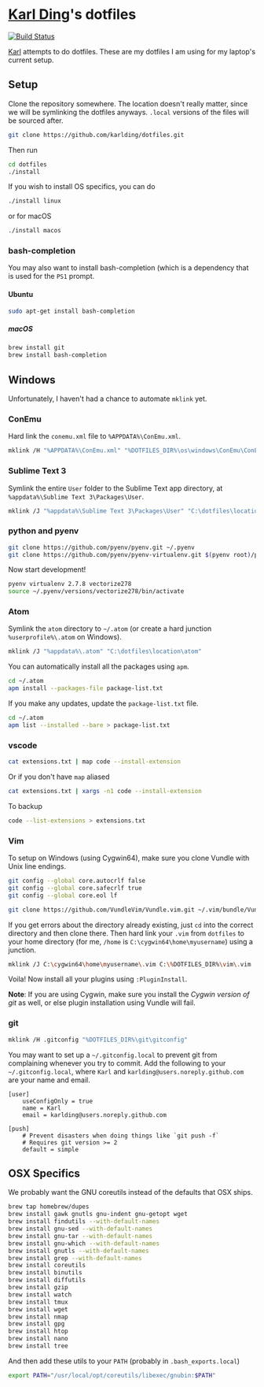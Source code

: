 # [Karl Ding](https://justkding.me)'s dotfiles

[![Build Status](https://travis-ci.org/karlding/dotfiles.svg?branch=master)](https://travis-ci.org/karlding/dotfiles)

[Karl](https://justkding.me) attempts to do dotfiles. These are my dotfiles I am using for my laptop's current setup.

## Setup
Clone the repository somewhere. The location doesn't really matter, since we will be symlinking the dotfiles anyways. ``.local`` versions of the files will be sourced after.

```bash
git clone https://github.com/karlding/dotfiles.git
```

Then run

```bash
cd dotfiles
./install
```

If you wish to install OS specifics, you can do

```bash
./install linux
```

or for macOS

```bash
./install macos
```

### bash-completion
You may also want to install bash-completion (which is a dependency that is used for the ``PS1`` prompt.

#### Ubuntu
```bash
sudo apt-get install bash-completion
```

##### macOS
```bash
brew install git
brew install bash-completion
```

## Windows
Unfortunately, I haven't had a chance to automate ``mklink`` yet.

### ConEmu
Hard link the ``conemu.xml`` file to ``%APPDATA%\ConEmu.xml``.

```bash
mklink /H "%APPDATA%\ConEmu.xml" "%DOTFILES_DIR%\os\windows\ConEmu\ConEmu.xml"
```

### Sublime Text 3
Symlink the entire ``User`` folder to the Sublime Text app directory, at ``%appdata%\Sublime Text 3\Packages\User``.

```bash
mklink /J "%appdata%\Sublime Text 3\Packages\User" "C:\dotfiles\location\subl\User"
```

### python and pyenv
```bash
git clone https://github.com/pyenv/pyenv.git ~/.pyenv
git clone https://github.com/pyenv/pyenv-virtualenv.git $(pyenv root)/plugins/pyenv-virtualenv
```

Now start development!

```bash
pyenv virtualenv 2.7.8 vectorize278
source ~/.pyenv/versions/vectorize278/bin/activate
```

### Atom
Symlink the ``atom`` directory to ``~/.atom`` (or create a hard junction ``%userprofile%\.atom`` on Windows).

```bash
mklink /J "%appdata%\.atom" "C:\dotfiles\location\atom"
```

You can automatically install all the packages using ``apm``.

```bash
cd ~/.atom
apm install --packages-file package-list.txt
```

If you make any updates, update the ``package-list.txt`` file.

```bash
cd ~/.atom
apm list --installed --bare > package-list.txt
```

### vscode
```bash
cat extensions.txt | map code --install-extension
```

Or if you don't have `map` aliased

```bash
cat extensions.txt | xargs -n1 code --install-extension
```

To backup

```bash
code --list-extensions > extensions.txt
```

### Vim
To setup on Windows (using Cygwin64), make sure you clone Vundle with Unix line endings.

```bash
git config --global core.autocrlf false
git config --global core.safecrlf true
git config --global core.eol lf

git clone https://github.com/VundleVim/Vundle.vim.git ~/.vim/bundle/Vundle.vim
```

If you get errors about the directory already existing, just ``cd`` into the correct directory and then clone there. Then hard link your ``.vim`` from ``dotfiles`` to your home directory (for me, ``/home`` is ``C:\cygwin64\home\myusername``) using a junction.

```bash
mklink /J C:\cygwin64\home\myusername\.vim C:\%DOTFILES_DIR%\vim\.vim
```

Voila! Now install all your plugins using ``:PluginInstall``.

**Note**: If you are using Cygwin, make sure you install the *Cygwin version of git* as well, or else plugin installation using Vundle will fail.

### git
```bash
mklink /H .gitconfig "%DOTFILES_DIR%\git\gitconfig"
```

You may want to set up a ``~/.gitconfig.local`` to prevent git from complaining whenever you try to commit. Add the following to your ``~/.gitconfig.local``, where ``Karl`` and ``karlding@users.noreply.github.com`` are your name and email.

```
[user]
    useConfigOnly = true
    name = Karl
    email = karlding@users.noreply.github.com

[push]
    # Prevent disasters when doing things like `git push -f`
    # Requires git version >= 2
    default = simple
```

## OSX Specifics
We probably want the GNU coreutils instead of the defaults that OSX ships.

```bash
brew tap homebrew/dupes
brew install gawk gnutls gnu-indent gnu-getopt wget
brew install findutils --with-default-names
brew install gnu-sed --with-default-names
brew install gnu-tar --with-default-names
brew install gnu-which --with-default-names
brew install gnutls --with-default-names
brew install grep --with-default-names
brew install coreutils
brew install binutils
brew install diffutils
brew install gzip
brew install watch
brew install tmux 
brew install wget
brew install nmap
brew install gpg
brew install htop
brew install nano
brew install tree
```

And then add these utils to your ``PATH`` (probably in ``.bash_exports.local``)

```bash
export PATH="/usr/local/opt/coreutils/libexec/gnubin:$PATH"
```
